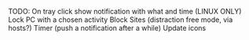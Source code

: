 TODO:
On tray click show notification with what and time (LINUX ONLY)
Lock PC with a chosen activity
Block Sites (distraction free mode, via hosts?)
Timer (push a notification after a while)
Update icons